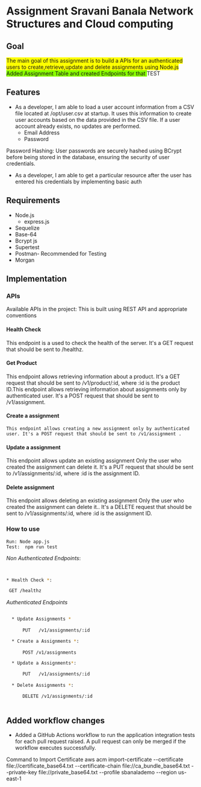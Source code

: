 # Assignment Sravani Banala Network Structures and Cloud computing


## Goal
<span style="background-color: #FFFF00">The main goal of this assignment is to build a APIs for an authenticated users to create,retrieve,update and delete assignments using Node.js</span>
<span style="background-color: #88FF00">Added Assignment Table and created Endpoints for that </span>
TEST

## Features
* As a developer, I am able to load a user account information from a CSV file located at /opt/user.csv at startup. It uses this information to create user accounts based on the data provided in the CSV file. If a user account already exists, no updates are performed.
    * Email Address
    * Password

Password Hashing: User passwords are securely hashed using BCrypt before being stored in the database, ensuring the security of user credentials.
   
* As a developer, I am able to get a particular resource after the user has entered his credentials by implementing basic auth


## Requirements

* Node.js
  * express.js
* Sequelize
* Base-64
* Bcrypt js
* Supertest
* Postman- Recommended for Testing
* Morgan


## Implementation
  
  ### APIs

  Available APIs in the project:
  This is built using REST API and appropriate conventions

  #### Health Check
  This endpoint is a used to check the health of the server. It's a GET request that should be sent to /healthz.

  #### Get Product
  This endpoint allows retrieving information about a product. It's a GET request that should be sent to /v1/product/:id, where :id is the product ID.This endpoint allows retrieving information about assignments only by authenticated user. It's a POST request that should be sent to /v1/assignment.

  #### Create a assignment
    This endpoint allows creating a new assignment only by authenticated user. It's a POST request that should be sent to /v1/assignment .
    
  #### Update a assignment
   This endpoint allows update an existing assignment Only the user who created the assignment can delete it. It's a PUT request that should be sent to /v1/assignments/:id, where :id is the assignment ID.

  #### Delete assignment
  This endpoint allows deleting an existing assignment Only the user who created the assignment can delete it.. It's a DELETE request that should be sent to /v1/assignments/:id, where :id is the assignment ID.


  ### How to use

    Run: Node app.js
    Test:  npm run test 


  *Non Authenticated Endpoints*:
   ```sh
    

  * Health Check *:
   
    GET /healthz


  ```
  *Authenticated Endpoints*


```sh
    
  * Update Assignments *
    
      PUT   /v1/assignments/:id

  * Create a Assignments *:
   
      POST /v1/assignments

  * Update a Assignments*:

      PUT   /v1/assignments/:id
  
  * Delete Assignments *:

      DELETE /v1/assignments/:id
    
  ```


  ## Added workflow changes

  * Added a GitHub Actions workflow to run the application integration tests for each pull request raised. A pull request can only be merged if the workflow executes successfully.


Command to Import Certificate 
aws acm import-certificate --certificate file://certificate_base64.txt --certificate-chain file://ca_bundle_base64.txt --private-key file://private_base64.txt --profile sbanalademo --region us-east-1


  
 



    

    
